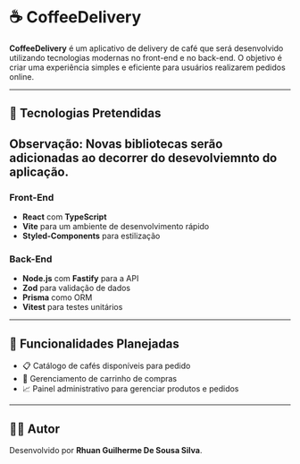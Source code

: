 # ☕ CoffeeDelivery

**CoffeeDelivery** é um aplicativo de delivery de café que será desenvolvido utilizando tecnologias modernas no front-end e no back-end. O objetivo é criar uma experiência simples e eficiente para usuários realizarem pedidos online.

---

## 🚀 Tecnologias Pretendidas 

## Observação: Novas bibliotecas serão adicionadas ao decorrer do desevolviemnto do aplicação.

### **Front-End**
- **React** com **TypeScript**
- **Vite** para um ambiente de desenvolvimento rápido
- **Styled-Components** para estilização

### **Back-End**
- **Node.js** com **Fastify** para a API
- **Zod** para validação de dados
- **Prisma** como ORM
- **Vitest** para testes unitários

---

## 🎯 Funcionalidades Planejadas

- 📋 Catálogo de cafés disponíveis para pedido
- 🛒 Gerenciamento de carrinho de compras
- 📈 Painel administrativo para gerenciar produtos e pedidos

---

## 🧑‍💻 Autor

Desenvolvido por **Rhuan Guilherme De Sousa Silva**.
